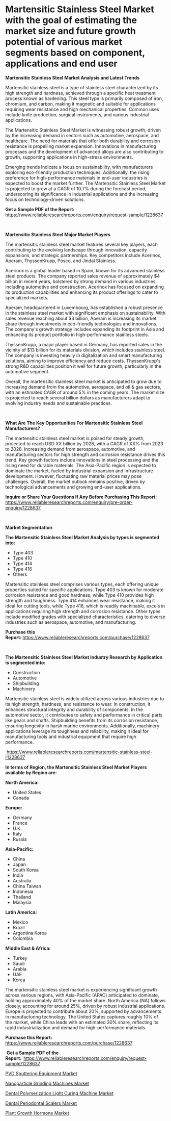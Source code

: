 <p><h1>Martensitic Stainless Steel Market with the goal of estimating the market size and future growth potential of various market segments based on component, applications and end user</h1></p><p><strong>Martensitic Stainless Steel Market Analysis and Latest Trends</strong></p>
<p><p>Martensitic stainless steel is a type of stainless steel characterized by its high strength and hardness, achieved through a specific heat treatment process known as hardening. This steel type is primarily composed of iron, chromium, and carbon, making it magnetic and suitable for applications requiring wear resistance and high mechanical properties. Common uses include knife production, surgical instruments, and various industrial applications.</p><p>The Martensitic Stainless Steel Market is witnessing robust growth, driven by the increasing demand in sectors such as automotive, aerospace, and healthcare. The need for materials that offer both durability and corrosion resistance is propelling market expansion. Innovations in manufacturing processes and the development of advanced alloys are also contributing to growth, supporting applications in high-stress environments.</p><p>Emerging trends indicate a focus on sustainability, with manufacturers exploring eco-friendly production techniques. Additionally, the rising preference for high-performance materials in end-user industries is expected to boost the market further. The Martensitic Stainless Steel Market is projected to grow at a CAGR of 10.7% during the forecast period, underscoring its significance in industrial applications and the increasing focus on technology-driven solutions.</p></p>
<p><strong>Get a Sample PDF of the Report:&nbsp;</strong> <a href="https://www.reliableresearchreports.com/enquiry/request-sample/1228637?utm_campaign=9&utm_medium=2&utm_source=Github&utm_content=ia&utm_term=10112024&utm_id=martensitic-stainless-steel">https://www.reliableresearchreports.com/enquiry/request-sample/1228637</a></p>
<p>&nbsp;</p>
<p><strong>Martensitic Stainless Steel Major Market Players</strong></p>
<p><p>The martensitic stainless steel market features several key players, each contributing to the evolving landscape through innovation, capacity expansions, and strategic partnerships. Key competitors include Acerinox, Aperam, ThyssenKrupp, Posco, and Jindal Stainless.</p><p>Acerinox is a global leader based in Spain, known for its advanced stainless steel products. The company reported sales revenue of approximately $4 billion in recent years, bolstered by strong demand in various industries including automotive and construction. Acerinox has focused on expanding its production capabilities and enhancing its product offerings to cater to specialized markets.</p><p>Aperam, headquartered in Luxembourg, has established a robust presence in the stainless steel market with significant emphasis on sustainability. With sales revenue reaching about $3 billion, Aperam is increasing its market share through investments in eco-friendly technologies and innovations. The company's growth strategy includes expanding its footprint in Asia and enhancing its product portfolio in high-performance stainless steels.</p><p>ThyssenKrupp, a major player based in Germany, has reported sales in the vicinity of $13 billion for its materials division, which includes stainless steel. The company is investing heavily in digitalization and smart manufacturing solutions, aiming to improve efficiency and reduce costs. ThyssenKrupp's strong R&D capabilities position it well for future growth, particularly in the automotive segment.</p><p>Overall, the martensitic stainless steel market is anticipated to grow due to increasing demand from the automotive, aerospace, and oil & gas sectors, with an estimated CAGR of around 5% in the coming years. The market size is projected to reach several billion dollars as manufacturers adapt to evolving industry needs and sustainable practices.</p></p>
<p>&nbsp;</p>
<p><strong>What Are The Key Opportunities For Martensitic Stainless Steel Manufacturers?</strong></p>
<p><p>The martensitic stainless steel market is poised for steady growth, projected to reach USD XX billion by 2028, with a CAGR of XX% from 2023 to 2028. Increasing demand from aerospace, automotive, and manufacturing sectors for high strength and corrosion resistance drives this trend. Key growth factors include innovations in steel processing and the rising need for durable materials. The Asia-Pacific region is expected to dominate the market, fueled by industrial expansion and infrastructure development. However, fluctuating raw material prices may pose challenges. Overall, the market outlook remains positive, driven by technological advancements and growing end-user applications.</p></p>
<p><strong>Inquire or Share Your Questions If Any Before Purchasing This Report:</strong> <a href="https://www.reliableresearchreports.com/enquiry/pre-order-enquiry/1228637?utm_campaign=9&utm_medium=2&utm_source=Github&utm_content=ia&utm_term=10112024&utm_id=martensitic-stainless-steel">https://www.reliableresearchreports.com/enquiry/pre-order-enquiry/1228637</a></p>
<p>&nbsp;</p>
<p><strong>Market Segmentation</strong></p>
<p><strong>The Martensitic Stainless Steel Market Analysis by types is segmented into:</strong></p>
<p><ul><li>Type 403</li><li>Type 410</li><li>Type 414</li><li>Type 416</li><li>Others</li></ul></p>
<p><p>Martensitic stainless steel comprises various types, each offering unique properties suited for specific applications. Type 403 is known for moderate corrosion resistance and good hardness, while Type 410 provides high strength and toughness. Type 414 enhances wear resistance, making it ideal for cutting tools, while Type 416, which is readily machinable, excels in applications requiring high strength and corrosion resistance. Other types include modified grades with specialized characteristics, catering to diverse industries such as aerospace, automotive, and manufacturing.</p></p>
<p><strong>Purchase this Report:&nbsp;</strong><a href="https://www.reliableresearchreports.com/purchase/1228637?utm_campaign=9&utm_medium=2&utm_source=Github&utm_content=ia&utm_term=10112024&utm_id=martensitic-stainless-steel">https://www.reliableresearchreports.com/purchase/1228637</a></p>
<p>&nbsp;</p>
<p><strong>The Martensitic Stainless Steel Market Industry Research by Application is segmented into:</strong></p>
<p><ul><li>Construction</li><li>Automotive</li><li>Shipbuilding</li><li>Machinery</li></ul></p>
<p><p>Martensitic stainless steel is widely utilized across various industries due to its high strength, hardness, and resistance to wear. In construction, it enhances structural integrity and durability of components. In the automotive sector, it contributes to safety and performance in critical parts like gears and shafts. Shipbuilding benefits from its corrosion resistance, ensuring longevity in harsh marine environments. Additionally, machinery applications leverage its toughness and reliability, making it ideal for manufacturing tools and industrial equipment that require high performance.</p></p>
<p><a href="https://www.reliableresearchreports.com/martensitic-stainless-steel-r1228637?utm_campaign=9&utm_medium=2&utm_source=Github&utm_content=ia&utm_term=10112024&utm_id=martensitic-stainless-steel">&nbsp;https://www.reliableresearchreports.com/martensitic-stainless-steel-r1228637</a></p>
<p><strong>In terms of Region, the Martensitic Stainless Steel Market Players available by Region are:</strong></p>
<p>
    <p> <strong> North America: </strong>
        <ul>
            <li>United States</li>
            <li>Canada</li>
        </ul>
        </p> 
    <p> <strong> Europe: </strong>
        <ul>
            <li>Germany</li>
            <li>France</li>
            <li>U.K.</li>
            <li>Italy</li>
            <li>Russia</li>
        </ul>
        </p> 
    <p> <strong> Asia-Pacific: </strong>
        <ul>
            <li>China</li>
            <li>Japan</li>
            <li>South Korea</li>
            <li>India</li>
            <li>Australia</li>
            <li>China Taiwan</li>
            <li>Indonesia</li>
            <li>Thailand</li>
            <li>Malaysia</li>
        </ul>
        </p> 
    <p> <strong> Latin America: </strong>
        <ul>
            <li>Mexico</li>
            <li>Brazil</li>
            <li>Argentina Korea</li>
            <li>Colombia</li>
        </ul>
        </p> 
    <p> <strong> Middle East & Africa: </strong>
        <ul>
            <li>Turkey</li>
            <li>Saudi</li>
            <li>Arabia</li>
            <li>UAE</li>
            <li>Korea</li>
        </ul>
    </p>
    </p>
<p><p>The martensitic stainless steel market is experiencing significant growth across various regions, with Asia-Pacific (APAC) anticipated to dominate, holding approximately 40% of the market share. North America (NA) follows closely, accounting for around 25%, driven by robust industrial applications. Europe is projected to contribute about 20%, supported by advancements in manufacturing technology. The United States captures roughly 10% of the market, while China leads with an estimated 30% share, reflecting its rapid industrialization and demand for high-performance materials.</p></p>
<p><strong>Purchase this Report: </strong><a href="https://www.reliableresearchreports.com/purchase/1228637?utm_campaign=9&utm_medium=2&utm_source=Github&utm_content=ia&utm_term=10112024&utm_id=martensitic-stainless-steel">https://www.reliableresearchreports.com/purchase/1228637</a></p>
<p>&nbsp;<strong>Get a Sample PDF of the Report:&nbsp;&nbsp;</strong><a href="https://www.reliableresearchreports.com/enquiry/request-sample/1228637?utm_campaign=9&utm_medium=2&utm_source=Github&utm_content=ia&utm_term=10112024&utm_id=martensitic-stainless-steel">https://www.reliableresearchreports.com/enquiry/request-sample/1228637</a></p>
<p><strong></strong></p>
<p><p><a href="https://www.linkedin.com/pulse/investment-opportunities-pvd-sputtering-equipment-sector-vhsjf?utm_campaign=9&utm_medium=2&utm_source=Github&utm_content=ia&utm_term=10112024&utm_id=martensitic-stainless-steel">PVD Sputtering Equipment Market</a></p><p><a href="https://www.linkedin.com/pulse/nanoparticle-grinding-machines-market-research-report-exploring-7q8cf?utm_campaign=9&utm_medium=2&utm_source=Github&utm_content=ia&utm_term=10112024&utm_id=martensitic-stainless-steel">Nanoparticle Grinding Machines Market</a></p><p><a href="https://issuu.com/reportprime-2/docs/dental-polymerization-light-curing-_30d652a7a5190d?utm_campaign=9&utm_medium=2&utm_source=Github&utm_content=ia&utm_term=10112024&utm_id=martensitic-stainless-steel">Dental Polymerization Light Curing Machine Market</a></p><p><a href="https://issuu.com/reportprime-2/docs/dental-periodontal-scalers-market-s_16403848033cbe?utm_campaign=9&utm_medium=2&utm_source=Github&utm_content=ia&utm_term=10112024&utm_id=martensitic-stainless-steel">Dental Periodontal Scalers Market</a></p><p><a href="https://github.com/MCGEE-CRANECaitlyn/Market-Research-Report-List-1/blob/main/plant-growth-hormone-market.md?utm_campaign=9&utm_medium=2&utm_source=Github&utm_content=ia&utm_term=10112024&utm_id=martensitic-stainless-steel">Plant Growth Hormone Market</a></p></p>